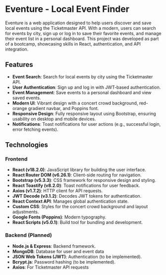 # Eventure - Local Event Finder



Eventure is a web application designed to help users discover and save local events using the Ticketmaster API. With a modern, users can search for events by city, sign up or log in to save their favorite events, and manage their event list in a personal dashboard. This project was developed as part of a bootcamp, showcasing skills in React, authentication, and API integration.


## Features
- **Event Search**: Search for local events by city using the Ticketmaster API.
- **User Authentication**: Sign up and log in with JWT-based authentication.
- **Event Management**: Save events to a personal dashboard and view saved events.
- **Modern UI**: Vibrant design with a concert crowd background, red-orange gradient navbar, and Poppins font.
- **Responsive Design**: Fully responsive layout using Bootstrap, ensuring usability on desktop and mobile devices.
- **Notifications**: Toast notifications for user actions (e.g., successful login, error fetching events).

## Technologies

### Frontend
- **React (v18.2.0)**: JavaScript library for building the user interface.
- **React Router DOM (v6.26.1)**: Client-side routing for navigation.
- **Bootstrap (v5.3.3)**: CSS framework for responsive design and styling.
- **React Toastify (v8.2.0)**: Toast notifications for user feedback.
- **Axios (v1.7.2)**: HTTP client for API requests.
- **JWT Decode (v3.1.2)**: Decodes JWT tokens for authentication.
- **React Context API**: Manages global authentication state.
- **Custom CSS**: Styles for the concert crowd background and layout adjustments.
- **Google Fonts (Poppins)**: Modern typography.
- **React Scripts (v5.0.1)**: Build tool for bundling and development.

### Backend (Planned)
- **Node.js & Express**: Backend framework.
- **MongoDB**: Database for user and event data
- **JSON Web Tokens (JWT)**: Authentication (to be implemented).
- **Bcrypt.js**: Password hashing (to be implemented).
- **Axios**: For Ticketmaster API requests 

